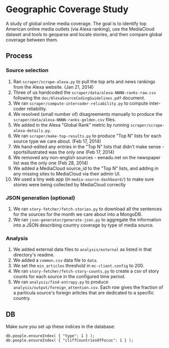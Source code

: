 Geographic Coverage Study
=========================

A study of global online media coverage.  The goal is to identify top American online media outlets 
(via Alexa ranking), use the MediaCloud dataset and tools to geoparse and locate stories, and then compare
global coverage between them.

Process
-------

### Source selection

1. Ran `scraper/scrape-alexa.py` to pull the top arts and news rankings from the Alexa website. (Jan 21, 2014)
2. Three of us handcoded the `scraper/data/alexa-NNNN-ranks-raw.csv` following the `doc/AlexaSourceCodingGuidelines.pdf` document.
3. We ran `scraper/compute-intercoder-reliability.py` to compute inter-coder reliability.
4. We resolved (small number of) disagreements manually to produce the `scraper/data/alexa-NNNN-ranks-golden.csv` files.
5. We added in the Alexa "Global Rank" metric by running `scraper/scrape-alexa-details.py`.
6. We ran `scraper/make-top-results.py` to produce "Top N" lists for each source type we care about. (Feb 17, 2014)
7. We hand-edited any entries in the "Top N" lists that didn't make sense - sportsillustrated was the only one (Feb 17, 2014)
8. We removed any non-english sources - eenadu.net on the newspaper list was the only one (Feb 28, 2014)
9. We added a MediaCloud source_id to the "Top N" lists, and adding in any missing sites to MediaCloud via their admin UI.
10. We used a tiny web app (in `media-source-dashboard/`) to make sure stories were being collected by MediaCloud correctly

### JSON generation (optional)

1. We ran `story-fetcher/fetch-stories.py` to download all the sentences for the sources for the month we care about into a MongoDB.
2. We ran `json-generator/generate-json.py` to aggregate the information into a JSON describing country coverage by type of media source.

### Analysis
1. We added external data files to `analysis/external` as listed in that directory's readme.
2. We added a `common.csv` data file to `data`.
3. We set the `min_articles` threshold in `mc-client.config` to 200.
3. We ran `story-fetcher/fetch-story-counts.py` to create a csv of story counts for each source in the configured time period.
4. We ran `analysis/find-entropy.py` to produce `analysis/output/foreign_attention.csv`. Each row gives the fraction of a particula source's foreign articles that are dedicated to a specific country.

DB
--

Make sure you set up these indices in the database:
```
db.people.ensureIndex( { "type": 1 } );
db.people.ensureIndex( { "cliffCountriesOfFocus": 1 } );
```
